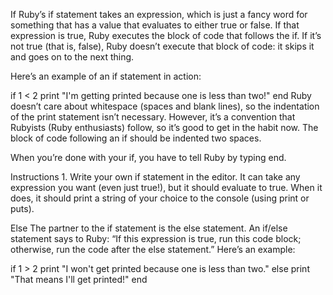 If
Ruby’s if statement takes an expression, which is just a fancy word for something that has a value that evaluates to either true or false. If that expression is true, Ruby executes the block of code that follows the if. If it’s not true (that is, false), Ruby doesn’t execute that block of code: it skips it and goes on to the next thing.

Here’s an example of an if statement in action:

if 1 < 2
  print "I'm getting printed because one is less than two!"
end
Ruby doesn’t care about whitespace (spaces and blank lines), so the indentation of the print statement isn’t necessary. However, it’s a convention that Rubyists (Ruby enthusiasts) follow, so it’s good to get in the habit now. The block of code following an if should be indented two spaces.

When you’re done with your if, you have to tell Ruby by typing end.

Instructions
1.
Write your own if statement in the editor. It can take any expression you want (even just true!), but it should evaluate to true. When it does, it should print a string of your choice to the console (using print or puts).




Else
The partner to the if statement is the else statement. An if/else statement says to Ruby: “If this expression is true, run this code block; otherwise, run the code after the else statement.” Here’s an example:

if 1 > 2
  print "I won't get printed because one is less than two."
else
  print "That means I'll get printed!"
end
